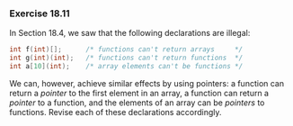 ### Exercise 18.11

In Section 18.4, we saw that the following declarations are illegal:

```c
int f(int)[];      /* functions can't return arrays     */
int g(int)(int);   /* functions can't return functions  */
int a[10](int);    /* array elements can't be functions */
```

We can, however, achieve similar effects by using pointers: a function can
return a *pointer* to the first element in an array, a function can return a
*pointer* to a function, and the elements of an array can be *pointers* to
functions. Revise each of these declarations accordingly.
